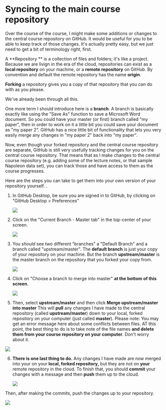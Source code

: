 # Syncing to the main course repository

Over the course of the course, I might make some additions or changes to the central course repository on GitHub. It would be useful for you to be able to keep track of those changes. It's actually pretty easy, but we just need to get a bit of terminology right, first.

A **Repository ** is a collection of files and folders; it's like a project. Because we are livign in the era of the cloud, repositories can exist as a **local repository** on your machine, or a **remote repository** on GitHub. By convention and default the remote repository has the name **origin**. 

**Forking** a repository gives you a copy of that repository that you can do with as you please.

We've already been through all this. 

One more term I should introduce here is a **branch**. A branch is basically exactly like using the "Save As" function to save a Microsoft Word document. So you could have your master (or first) branch called "my paper", then in order to work on it a little bit you could save your document as "my paper 2". GitHub has a nice little bit of functionality that lets you very easily merge any changes in "my paper 2" back into "my paper". 

Now, even though your forked repository and the central course repository are separate, GitHub is still very usefully tracking changes for you on the central course repository. That means that as I make changes to the central course repository (e.g. adding some of the lecture notes, or that sample Napoleon data set), you can track those and have access to them as the course progresses. 

Here are the steps you can take to get them into your own version of your repository yourself. . 

1. In GitHub Desktop, be sure you are signed in to GitHub, by clicking on "GitHub Desktop > Preferences" 

   

   

   ![](/Users/skiss/Desktop/sign_in_with_github_preferences.png)

   

2. Click on the "Current Branch - Master tab" in the top-center of your screen. 

   ![](https://raw.githubusercontent.com/sjkiss/DMJN328/master/Using_github/click_current_branch_master.png)

3. You *should* see two different "branches" a "Default Branch" and a branch called "upstream/master". The **default branch** is just your copy of your repository on your machine. But the branch **upstream/master** is the master branch on the repository that you forked your copy from. 

   ![](https://raw.githubusercontent.com/sjkiss/DMJN328/master/Using_github/show_upstream_master.png)

4. Click on "Choose a branch to merge into master" **at the bottom of this screen**. 

   ![](https://raw.githubusercontent.com/sjkiss/DMJN328/master/Using_github/choose_branch_to_merge.png)

   

5. Then, select **upstream/master** and then click **Merge upstream/master into master** This will **pull** any changes I have made to the central repository (called **upstream/master**) down to your local, forked repository on your computer (just called **master**). Please note: You may get an error message here about some conflicts between files. AT this point, the best thing to do is to take note of the file names **and delete them from your course repository on your computer**. Don't worry about it. 

![](https://raw.githubusercontent.com/sjkiss/DMJN328/master/Using_github/select_merge_master_into_master.png)



6. **There is one last thing to do.** Any changes I have made are now merged into your on your **local, forked repository,** but they are not on **your** remote repository in the cloud. To finish that, you should **commit** your changes with a message and then **push** them up to the cloud. 

   ![](https://raw.githubusercontent.com/sjkiss/DMJN328/master/Using_github/make_commits.png)



Then, after making the commits, push the changes up to your repository. 



![](https://raw.githubusercontent.com/sjkiss/DMJN328/master/Using_github/push_changes_to_origin.png)

